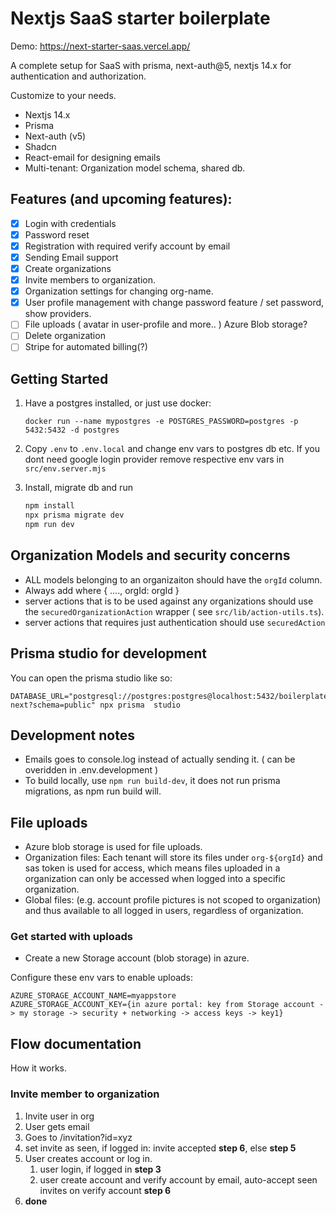 # Nextjs SaaS starter boilerplate

Demo: https://next-starter-saas.vercel.app/

A complete setup for SaaS with prisma, next-auth@5, nextjs 14.x for authentication and authorization.

Customize to your needs.

- Nextjs 14.x
- Prisma
- Next-auth (v5)
- Shadcn
- React-email for designing emails
- Multi-tenant: Organization model schema, shared db.

## Features (and upcoming features):

- [x] Login with credentials
- [x] Password reset
- [x] Registration with required verify account by email
- [x] Sending Email support
- [x] Create organizations
- [x] Invite members to organization.
- [x] Organization settings for changing org-name.
- [x] User profile management with change password feature / set password, show providers.
- [ ] File uploads ( avatar in user-profile and more.. ) Azure Blob storage?
- [ ] Delete organization
- [ ] Stripe for automated billing(?)

## Getting Started

1. Have a postgres installed, or just use docker:

   ```
   docker run --name mypostgres -e POSTGRES_PASSWORD=postgres -p 5432:5432 -d postgres
   ```

2. Copy `.env` to `.env.local` and change env vars to postgres db etc.
   If you dont need google login provider remove respective env vars in `src/env.server.mjs`

3. Install, migrate db and run
   ```bash
   npm install
   npx prisma migrate dev
   npm run dev
   ```

## Organization Models and security concerns

- ALL models belonging to an organizaiton should have the `orgId` column.
- Always add where { ...., orgId: orgId }
- server actions that is to be used against any organizations should use the `securedOrganizationAction` wrapper ( see `src/lib/action-utils.ts`).
- server actions that requires just authentication should use `securedAction`

## Prisma studio for development

You can open the prisma studio like so:

```
DATABASE_URL="postgresql://postgres:postgres@localhost:5432/boilerplate-next?schema=public" npx prisma  studio
```

## Development notes

- Emails goes to console.log instead of actually sending it. ( can be overidden in .env.development )
- To build locally, use `npm run build-dev`, it does not run prisma migrations, as npm run build will.

## File uploads

- Azure blob storage is used for file uploads. 
- Organization files: Each tenant will store its files under `org-${orgId}` and sas token is used for access, which means files uploaded in a organization can only be accessed when logged into a specific organization.
- Global files: (e.g. account profile pictures is not scoped to organization) and thus available to all logged in users, regardless of organization.


### Get started with uploads

- Create a new Storage account (blob storage) in azure.

Configure these env vars to enable uploads:

```
AZURE_STORAGE_ACCOUNT_NAME=myappstore
AZURE_STORAGE_ACCOUNT_KEY={in azure portal: key from Storage account -> my storage -> security + networking -> access keys -> key1}
```

## Flow documentation

How it works.

### Invite member to organization

1. Invite user in org
2. User gets email
3. Goes to /invitation?id=xyz
4. set invite as seen, if logged in: invite accepted **step 6**, else **step 5**
5. User creates account or log in.
   1. user login, if logged in **step 3**
   2. user create account and verify account by email, auto-accept seen invites on verify account **step 6**
6. **done**
